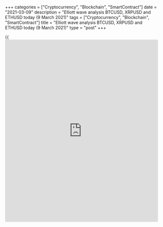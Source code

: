 +++
categories = ["Cryptocurrency", "Blockchain", "SmartContract"]
date = "2021-03-09"
description = "Elliott wave analysis BTCUSD, XRPUSD and ETHUSD today (9 March 2021)"
tags = ["Cryptocurrency", "Blockchain", "SmartContract"]
title = "Elliott wave analysis BTCUSD, XRPUSD and ETHUSD today (9 March 2021)"
type = "post"
+++

{{<iframe id="large-banner" src="https://www.bounty.group/#slide=15.0" width="100%" height="600" scrolling="no" style="border: 0px solid rgb(216, 221, 230); border-radius: 3px;">}}

2021-03-09

2021-03-09

Short-term forecast for BTCUSD, XRPUSD and ETHUSD 09.03.2021Roman Onegin

I welcome my readers!

I have prepared a short-term cryptocurrency forecast based on Elliott
wave analysis of Bitcoin, Ripple, and Ethereum. I offer entry signals to
trade each cryptocurrency.

Today, Bitcoin and Ethereum should complete the linking up waves. Next,
the market will start declining.

The article covers the following subjects:

## Elliott wave Bitcoin analysis

The BTCUSD market continues forming the middle part of the double zigzag
[W]-[X]-[Y], the linking wave [X]. Wave [X] is a simple zigzag
(A)-(B)-(C), which is still unfolding. There is developing the fifth
wave of the bullish impulse wave (C). The price could soon reach the
level of 54500.00, where the entire linking wave [X] should end. Next,
the market should turn down and start declining in the final motive wave
[Y].

### Trading plan for [BTCUSD][1] today:

Buy 52895.00, TP 54500.00

* * *

## Elliott wave Ripple analysis

The XRPUSD pair continues forming the final corrective down wave as a
simple zigzag [A]-[B]-[C]. The impulse down waves [A] has finished; its
final leg is an ending diagonal. The price is now moving the corrective
bullish wave [B]. The [B] correction should be a standard
zigzag(A)-(B)-(C). The (B) wave should end soon, and the price will be
rising in the (C) impulse towards level 0.520. AT the indicated level,
wave [B] will be 50% of the impulse wave [A].

### Trading plan for [XRPUSD][2] today:

Buy 0.474, TP 0.520

* * *

## Elliott wave Ethereum analysis

The hourly ETHUSD price chart displays a downtrend developing. There
must be forming a bearish double zigzag W-X-Y. The first leg of this
zigzag, sub-wave W, has finished. The market is now rising in the
linking wave X, which should end soon. Sub wave (5) of the [C] impulse
is currently forming. The price could go up to a level of 1883.00. Next,
the Ethereum price trend should turn down and start forming bearish wave
Y as outlined in the chart. At the indicated level, the impulse wave [C]
will be 123.6% of wave [A].

### Trading plan for [ETHUSD][3] **** today:

Buy 1836.49, TP 1883.00

* * *

P.S. Did you like my article? Share it in social networks: it will be
the best “thank you" :)

Ask me questions and comment below. I’ll be glad to answer your
questions and give necessary explanations.

 **Useful links:**

  * I recommend trying to trade with a reliable broker [here][4]. The system allows you to trade by yourself or copy successful traders from all across the globe.
  * Use my promo-code BLOG for getting deposit bonus 50% on LiteForex platform. Just enter this code in the appropriate field while [depositing][5] your trading account.
  * Telegram chat for traders: <t.me/liteforexengchat>. We are sharing the signals and trading experience
  * Telegram channel with high-quality analytics, Forex reviews, training articles, and other useful things for traders <t.me/liteforex>



## Price chart of BTCUSD in real time mode

The content of this article reflects the author’s opinion and does not
necessarily reflect the official position of LiteForex. The material
published on this page is provided for informational purposes only and
should not be considered as the provision of investment advice for the
purposes of Directive 2004/39/EC.

Rate this article:

{{value}}

( {{count}} {{title}} )

   1. my.liteforex.com/trading/chart?symbol=BTCUSD
   2. my.liteforex.com/trading/chart?symbol=XRPUSD
   3. my.liteforex.com/trading/chart?symbol=ETHUSD
   4. my.liteforex.com/?category=analysts-opinions&slug=short-term-forecast-for-[BTC](https://www.playgroundfx.com/blog/who-is-the-creator-of-bitcoin/)usd-xrpusd-and-ethusd-09032021&openPopup=%2Fregistration%2Fpopup&utm_source=blog&utm_medium=article&utm_campaign=bonus
   5. my.liteforex.com/deposit/?category=analysts-opinions&slug=short-term-forecast-for-[BTC](https://www.playgroundfx.com/blog/who-is-the-creator-of-bitcoin/)usd-xrpusd-and-ethusd-09032021&promo_code=BLOG&utm_source=blog&utm_medium=article&utm_campaign=bonus